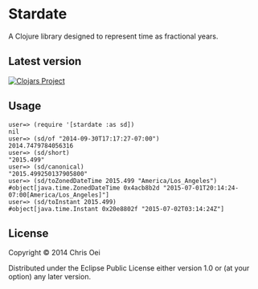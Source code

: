 # Stardate

A Clojure library designed to represent time as fractional years.

## Latest version
[![Clojars Project](http://clojars.org/stardate/latest-version.svg)](http://clojars.org/stardate)

## Usage

```
user=> (require '[stardate :as sd])
nil
user=> (sd/of "2014-09-30T17:17:27-07:00")
2014.7479784056316
user=> (sd/short)
"2015.499"
user=> (sd/canonical)
"2015.499250137905800"
user=> (sd/toZonedDateTime 2015.499 "America/Los_Angeles")
#object[java.time.ZonedDateTime 0x4acb8b2d "2015-07-01T20:14:24-07:00[America/Los_Angeles]"]
user=> (sd/toInstant 2015.499)
#object[java.time.Instant 0x20e8802f "2015-07-02T03:14:24Z"]
```

## License

Copyright © 2014 Chris Oei

Distributed under the Eclipse Public License either version 1.0 or (at
your option) any later version.
